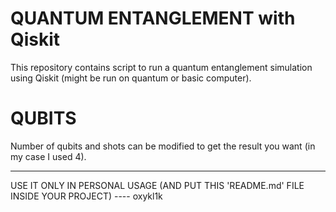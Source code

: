 # QUANTUM ENTANGLEMENT with Qiskit
This repository contains script to run a quantum entanglement simulation using Qiskit (might be run on quantum or basic computer).

# QUBITS

Number of qubits and shots can be modified to get the result you want (in my case I used 4).

_______________________________________________________________________________________________________________________________

USE IT ONLY IN PERSONAL USAGE (AND PUT THIS 'README.md' FILE INSIDE YOUR PROJECT) ---- oxykl1k
